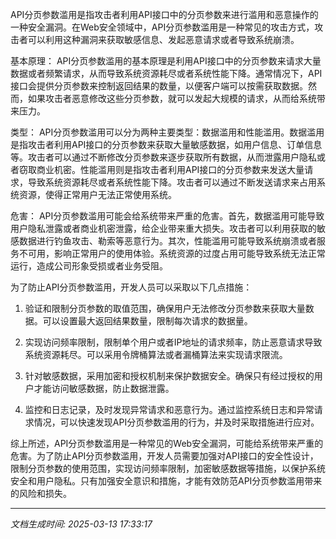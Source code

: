 API分页参数滥用是指攻击者利用API接口中的分页参数来进行滥用和恶意操作的一种安全漏洞。在Web安全领域中，API分页参数滥用是一种常见的攻击方式，攻击者可以利用这种漏洞来获取敏感信息、发起恶意请求或者导致系统崩溃。

基本原理：
API分页参数滥用的基本原理是利用API接口中的分页参数来请求大量数据或者频繁请求，从而导致系统资源耗尽或者系统性能下降。通常情况下，API接口会提供分页参数来控制返回结果的数量，以便客户端可以按需获取数据。然而，如果攻击者恶意修改这些分页参数，就可以发起大规模的请求，从而给系统带来压力。

类型：
API分页参数滥用可以分为两种主要类型：数据滥用和性能滥用。数据滥用是指攻击者利用API接口的分页参数来获取大量敏感数据，如用户信息、订单信息等。攻击者可以通过不断修改分页参数来逐步获取所有数据，从而泄露用户隐私或者窃取商业机密。性能滥用则是指攻击者利用API接口的分页参数来发送大量请求，导致系统资源耗尽或者系统性能下降。攻击者可以通过不断发送请求来占用系统资源，使得正常用户无法正常使用系统。

危害：
API分页参数滥用可能会给系统带来严重的危害。首先，数据滥用可能导致用户隐私泄露或者商业机密泄露，给企业带来重大损失。攻击者可以利用获取的敏感数据进行钓鱼攻击、勒索等恶意行为。其次，性能滥用可能导致系统崩溃或者服务不可用，影响正常用户的使用体验。系统资源的过度占用可能导致系统无法正常运行，造成公司形象受损或者业务受阻。

为了防止API分页参数滥用，开发人员可以采取以下几点措施：

1. 验证和限制分页参数的取值范围，确保用户无法修改分页参数来获取大量数据。可以设置最大返回结果数量，限制每次请求的数据量。

2. 实现访问频率限制，限制单个用户或者IP地址的请求频率，防止恶意请求导致系统资源耗尽。可以采用令牌桶算法或者漏桶算法来实现请求限流。

3. 针对敏感数据，采用加密和授权机制来保护数据安全。确保只有经过授权的用户才能访问敏感数据，防止数据泄露。

4. 监控和日志记录，及时发现异常请求和恶意行为。通过监控系统日志和异常请求情况，可以快速发现API分页参数滥用的行为，并及时采取措施进行应对。

综上所述，API分页参数滥用是一种常见的Web安全漏洞，可能给系统带来严重的危害。为了防止API分页参数滥用，开发人员需要加强对API接口的安全性设计，限制分页参数的使用范围，实现访问频率限制，加密敏感数据等措施，以保护系统安全和用户隐私。只有加强安全意识和措施，才能有效防范API分页参数滥用带来的风险和损失。

---

*文档生成时间: 2025-03-13 17:33:17*












